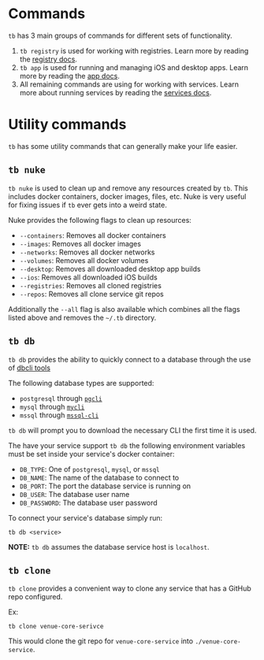 # Commands

`tb` has 3 main groups of commands for different sets of functionality.
1. `tb registry` is used for working with registries. Learn more by reading the [registry docs](registries.md).
2. `tb app` is used for running and managing iOS and desktop apps. Learn more by reading the [app docs](apps.md).
3. All remaining commands are using for working with services. Learn more about running services by reading the [services docs](services.md).

# Utility commands

`tb` has some utility commands that can generally make your life easier.

## `tb nuke`

`tb nuke` is used to clean up and remove any resources created by `tb`. This includes docker containers, docker images, files, etc. Nuke is very useful for fixing issues if `tb` ever gets into a weird state.

Nuke provides the following flags to clean up resources:
* `--containers`: Removes all docker containers
* `--images`:     Removes all docker images
* `--networks`:   Removes all docker networks
* `--volumes`:    Removes all docker volumes
* `--desktop`:    Removes all downloaded desktop app builds
* `--ios`:        Removes all downloaded iOS builds
* `--registries`: Removes all cloned registries
* `--repos`:      Removes all clone service git repos

Additionally the `--all` flag is also available which combines all the flags listed above and removes the `~/.tb` directory.

## `tb db`

`tb db` provides the ability to quickly connect to a database through the use of [dbcli tools](https://www.dbcli.com/)

The following database types are supported:
* `postgresql` through [`pgcli`](https://www.pgcli.com/)
* `mysql` through [`mycli`](https://www.mycli.net/)
* `mssql` through [`mssql-cli`](https://github.com/dbcli/mssql-cli)

`tb db` will prompt you to download the necessary CLI the first time it is used.

The have your service support `tb db` the following environment variables must be set inside your service's docker container:
* `DB_TYPE`: One of `postgresql`, `mysql`, or `mssql`
* `DB_NAME`: The name of the database to connect to
* `DB_PORT`: The port the database service is running on
* `DB_USER`: The database user name
* `DB_PASSWORD`: The database user password

To connect your service's database simply run:
```
tb db <service>
```

**NOTE:** `tb db` assumes the database service host is `localhost`.

## `tb clone`

`tb clone` provides a convenient way to clone any service that has a GitHub repo configured.

Ex:
```
tb clone venue-core-serivce
```

This would clone the git repo for `venue-core-service` into `./venue-core-service`.
